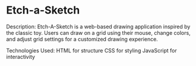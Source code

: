 # Etch-a-Sketch
Description:
Etch-A-Sketch is a web-based drawing application inspired by the classic toy. Users can draw on a grid using their mouse, change colors, and adjust grid settings for a customized drawing experience.

Technologies Used:
HTML for structure
CSS for styling
JavaScript for interactivity


